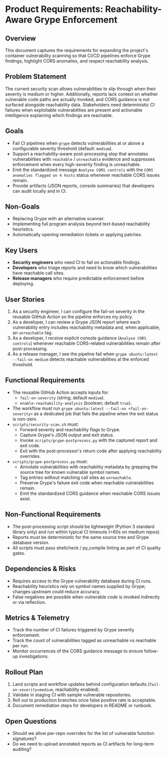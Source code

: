 # Product Requirements: Reachability-Aware Grype Enforcement

## Overview
This document captures the requirements for expanding the project's container vulnerability scanning so that CI/CD pipelines enforce Grype findings, highlight CORS anomalies, and respect reachability analysis.

## Problem Statement
The current security scan allows vulnerabilities to slip through when their severity is medium or higher. Additionally, reports lack context on whether vulnerable code paths are actually invoked, and CORS guidance is not surfaced alongside reachability data. Stakeholders need deterministic CI failures when exploitable vulnerabilities are present and actionable intelligence explaining which findings are reachable.

## Goals
- Fail CI pipelines when `grype` detects vulnerabilities at or above a configurable severity threshold (default: `medium`).
- Support a reachability-aware post-processing step that annotates vulnerabilities with `reachable` / `unreachable` evidence and suppresses enforcement when every high-severity finding is unreachable.
- Emit the standardized message `Analyse CORS controls` with the `CORS anomalies flagged on 4 hosts` status whenever reachable CORS issues remain.
- Provide artifacts (JSON reports, console summaries) that developers can audit locally and in CI.

## Non-Goals
- Replacing Grype with an alternative scanner.
- Implementing full program analysis beyond text-based reachability heuristics.
- Automatically opening remediation tickets or applying patches.

## Key Users
- **Security engineers** who need CI to fail on actionable findings.
- **Developers** who triage reports and need to know which vulnerabilities have reachable call sites.
- **Release managers** who require predictable enforcement before deploying.

## User Stories
1. As a security engineer, I can configure the fail-on severity in the reusable GitHub Action so the pipeline enforces my policy.
2. As a developer, I can review a Grype JSON report where each vulnerability entry includes reachability metadata and, when applicable, an `unreachable` tag.
3. As a developer, I receive explicit console guidance (`Analyse CORS controls`) whenever reachable CORS-related vulnerabilities remain after post-processing.
4. As a release manager, I see the pipeline fail when `grype ubuntu:latest --fail-on medium` detects reachable vulnerabilities at the enforced threshold.

## Functional Requirements
- The reusable GitHub Action accepts inputs for:
  - `fail-on-severity` (string; default `medium`).
  - `enable-reachability-analysis` (boolean; default `true`).
- The workflow must run `grype ubuntu:latest --fail-on <fail-on-severity>` as a dedicated job that fails the pipeline when the exit status is non-zero.
- `scripts/security-scan.sh` must:
  - Forward severity and reachability flags to Grype.
  - Capture Grype's JSON output and exit status.
  - Invoke `scripts/grype-postprocess.py` with the captured report and exit code.
  - Exit with the post-processor's return code after applying reachability overrides.
- `scripts/grype-postprocess.py` must:
  - Annotate vulnerabilities with reachability metadata by grepping the source tree for known vulnerable symbol names.
  - Tag entries without matching call sites as `unreachable`.
  - Preserve Grype's failure exit code when reachable vulnerabilities remain.
  - Emit the standardized CORS guidance when reachable CORS issues exist.

## Non-Functional Requirements
- The post-processing script should be lightweight (Python 3 standard library only) and run within typical CI timeouts (<60s on medium repos).
- Reports must be deterministic for the same source tree and Grype database version.
- All scripts must pass shellcheck / py_compile linting as part of CI quality gates.

## Dependencies & Risks
- Requires access to the Grype vulnerability database during CI runs.
- Reachability heuristics rely on symbol names supplied by Grype; changes upstream could reduce accuracy.
- False negatives are possible when vulnerable code is invoked indirectly or via reflection.

## Metrics & Telemetry
- Track the number of CI failures triggered by Grype severity enforcement.
- Track the count of vulnerabilities tagged as unreachable vs reachable per run.
- Monitor occurrences of the CORS guidance message to ensure follow-up investigations.

## Rollout Plan
1. Land scripts and workflow updates behind configuration defaults (`fail-on-severity=medium`, reachability enabled).
2. Validate in staging CI with sample vulnerable repositories.
3. Roll out to production branches once false positive rate is acceptable.
4. Document remediation steps for developers in README or runbook.

## Open Questions
- Should we allow per-repo overrides for the list of vulnerable function signatures?
- Do we need to upload annotated reports as CI artifacts for long-term auditing?

